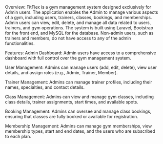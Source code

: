 Overview:
FitFlex is a gym management system designed exclusively for Admin users. The application enables the Admin to manage various aspects of a gym, including users, trainers, classes, bookings, and memberships. Admin users can view, edit, delete, and manage all data related to users, trainers, and gym operations. The system is built using Laravel, Bootstrap for the front end, and MySQL for the database. Non-admin users, such as trainers and members, do not have access to any of the admin functionalities.




Features:
Admin Dashboard: Admin users have access to a comprehensive dashboard with full control over the gym management system.

User Management: Admins can manage users (add, edit, delete), view user details, and assign roles (e.g., Admin, Trainer, Member).

Trainer Management: Admins can manage trainer profiles, including their names, specialties, and contact details.

Class Management: Admins can view and manage gym classes, including class details, trainer assignments, start times, and available spots.

Booking Management: Admins can oversee and manage class bookings, ensuring that classes are fully booked or available for registration.

Membership Management: Admins can manage gym memberships, view membership types, start and end dates, and the users who are subscribed to each plan.

